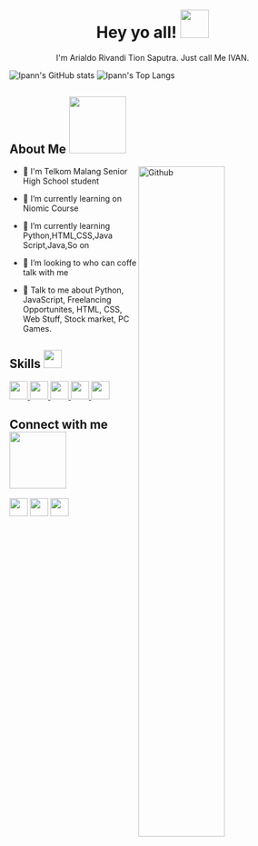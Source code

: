 <h1 align="center"> Hey yo all! <img src = "https://raw.githubusercontent.com/MartinHeinz/MartinHeinz/master/wave.gif" width = 50px> </h1>
<p align='center'>

</p>
<div size='30px' align='center'>I'm Arialdo Rivandi Tion Saputra. Just call Me IVAN.
</div>

![Ipann's GitHub stats](https://github-readme-stats.vercel.app/api?username=KangIpann&show_icons=true&theme=cobalt)
![Ipann's Top Langs](https://github-readme-stats.vercel.app/api/top-langs/?username=KangIpann&theme=cobalt&layout=compact)

<h2> About Me <img src = "https://media0.giphy.com/media/KDDpcKigbfFpnejZs6/giphy.gif?cid=ecf05e47oy6f4zjs8g1qoiystc56cu7r9tb8a1fe76e05oty&rid=giphy.gif" width = 100px></h2>

<img width="55%" align="right" alt="Github" src="https://raw.githubusercontent.com/onimur/.github/master/.resources/git-header.svg" />

- 🏫 I'm Telkom Malang Senior High School student

- 🔭 I’m currently learning on Niomic Course

- 🌱 I’m currently learning Python,HTML,CSS,Java Script,Java,So on

- 👯 I’m looking to who can coffe talk with me

- 💬 Talk to me about Python, JavaScript, Freelancing Opportunites, HTML, CSS, Web Stuff, Stock market, PC Games.

<h2> Skills <img src = "https://media2.giphy.com/media/QssGEmpkyEOhBCb7e1/giphy.gif?cid=ecf05e47a0n3gi1bfqntqmob8g9aid1oyj2wr3ds3mg700bl&rid=giphy.gif" width = 32px> </h2>
<a href= https://github.com/KangIpann?tab=repositories&q=&type=&language=java&sort= > <img width ='32px' src ='https://raw.githubusercontent.com/rahulbanerjee26/githubAboutMeGenerator/main/icons/java.svg'> </a>
<a href= https://github.com/KangIpann?tab=repositories&q=&type=&language=python&sort= > <img width ='32px' src ='https://raw.githubusercontent.com/rahulbanerjee26/githubAboutMeGenerator/main/icons/python.svg'> </a>
<a href= https://github.com/KangIpann?tab=repositories&q=&type=&language=html&sort= > <img width ='32px' src ='https://raw.githubusercontent.com/rahulbanerjee26/githubAboutMeGenerator/main/icons/html.svg'> </a>
<a href= https://github.com/KangIpann?tab=repositories&q=&type=&language=css&sort= > <img width ='32px' src ='https://raw.githubusercontent.com/rahulbanerjee26/githubAboutMeGenerator/main/icons/css.svg'> </a>
<a href= https://github.com/KangIpann?tab=repositories&q=&type=&language=javascript&sort= > <img width ='32px' src ='https://raw.githubusercontent.com/rahulbanerjee26/githubAboutMeGenerator/main/icons/javascript.svg'> </a>

<h2> Connect with me <img src='https://raw.githubusercontent.com/ShahriarShafin/ShahriarShafin/main/Assets/handshake.gif' width="100px"> </h2>
<a target="_blank" href = 'https://www.twitter.com/@KangIpannn'> <img width = '32px' align= 'center' src="https://raw.githubusercontent.com/rahulbanerjee26/githubAboutMeGenerator/main/icons/twitter.svg"/></a> 
<a target="_blank" href = 'https://www.github.com/KangIpann'> <img width = '32px' align= 'center' src="https://raw.githubusercontent.com/rahulbanerjee26/githubAboutMeGenerator/main/icons/github.svg"/></a> 
<a target="_blank" href = 'https://www.instagram.com/kang.ipannn/' > <img width = '32px' align= 'center' src="https://raw.githubusercontent.com/rahulbanerjee26/githubAboutMeGenerator/main/icons/instagram.svg">
